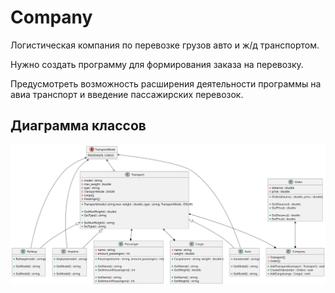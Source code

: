 # Company


Логистическая компания по перевозке грузов авто и ж/д 
транспортом. 


Нужно создать программу для формирования заказа на перевозку. 


Предусмотреть возможность расширения деятельности программы 
на авиа транспорт и введение пассажирских перевозок.

## Диаграмма классов
![class_diagramm.svg](class_diagramm.svg)
